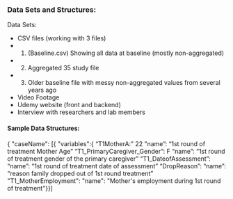 ### Data Sets and Structures:

Data Sets:
-	CSV files (working with 3 files)
- 1. (Baseline.csv) Showing all data at baseline (mostly non-aggregated)
- 2.  Aggregated 35 study file
- 3. Older baseline file with messy non-aggregated values from several years ago
-	Video Footage
-	Udemy website (front and backend)
-	Interview with researchers and lab members

#### Sample Data Structures:
{ 
  "caseName": [{
      "variables":{
            “T1MotherA:” 22
            "name”:  “1st round of treatment Mother Age”
            “T1_PrimaryCaregiver_Gender”: F
            “name”: “1st round of treatment gender of the primary caregiver”
            “T1_DateofAssessment”:
            “name”: “1st round of treatment date of assessment”
            “DropReason”:
            “name”: “reason family dropped out of 1st round treatment” 
            "T1_MotherEmployment":
            "name": "Mother's employment during 1st round of treatment"}}]
